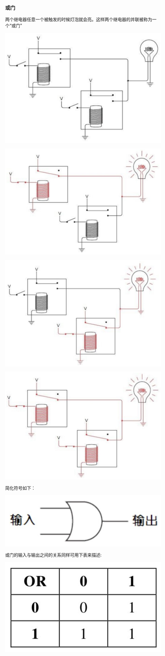 ### 或门

两个继电器任意一个被触发的时候灯泡就会亮。这样两个继电器的并联被称为一个“或门”

![](../assets/images/02-13.png)

![](../assets/images/02-14.png)

![](../assets/images/02-15.png)

![](../assets/images/02-16.png)

简化符号如下：

![](../assets/images/02-17.png)

或门的输入与输出之间的关系同样可用下表来描述:

![](../assets/images/02-18.png)
